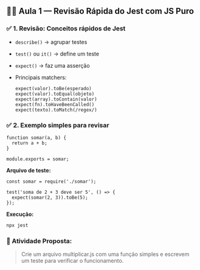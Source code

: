 ## 🧑‍🏫 **Aula 1 — Revisão Rápida do Jest com JS Puro**

### ✅ **1. Revisão: Conceitos rápidos de Jest**

- `describe()` → agrupar testes
- `test()` ou `it()` → define um teste
- `expect()` → faz uma asserção
- Principais matchers:
    
    ```
    expect(valor).toBe(esperado)
    expect(valor).toEqual(objeto)
    expect(array).toContain(valor)
    expect(fn).toHaveBeenCalled()
    expect(texto).toMatch(/regex/)
    
    ```
    

### ✅ **2. Exemplo simples para revisar**

```
function somar(a, b) {
  return a + b;
}

module.exports = somar;

```

**Arquivo de teste:**

```
const somar = require('./somar');

test('soma de 2 + 3 deve ser 5', () => {
  expect(somar(2, 3)).toBe(5);
});

```

**Execução:**

```bash
npx jest

```

### 🧪 Atividade Proposta:

> Crie um arquivo multiplicar.js com uma função simples e escrevem um teste para verificar o funcionamento.
> 